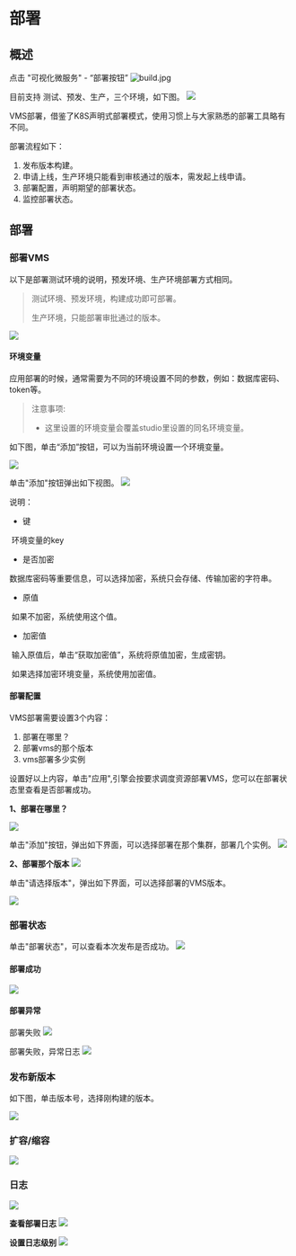 # 部署

## 概述

点击 "可视化微服务"  - “部署按钮”
 ![build.jpg](../../../../../image/Starlink/build/build.jpg)



目前支持 测试、预发、生产，三个环境，如下图。
![](../../../../../image/Starlink/deploy/deploy.png)



VMS部署，借鉴了K8S声明式部署模式，使用习惯上与大家熟悉的部署工具略有不同。

部署流程如下：

1.  发布版本构建。
2.  申请上线，生产环境只能看到审核通过的版本，需发起上线申请。
3.  部署配置，声明期望的部署状态。
4.  监控部署状态。

## 部署

### 部署VMS

以下是部署测试环境的说明，预发环境、生产环境部署方式相同。

>   测试环境、预发环境，构建成功即可部署。
>
>   生产环境，只能部署审批通过的版本。

![](../../../../../image/Starlink/deploy/deploy-vms.png)

#### 环境变量

应用部署的时候，通常需要为不同的环境设置不同的参数，例如：数据库密码、token等。

>   注意事项:
>
>   -   这里设置的环境变量会覆盖studio里设置的同名环境变量。



如下图，单击“添加”按钮，可以为当前环境设置一个环境变量。

![](../../../../../image/Starlink/deploy/deploy-env.png)



单击"添加"按钮弹出如下视图。
![](../../../../../image/Starlink/deploy/deploy-env-add.png)

说明：

-   键

​		环境变量的key

-   是否加密

​		数据库密码等重要信息，可以选择加密，系统只会存储、传输加密的字符串。

-   原值

​		如果不加密，系统使用这个值。

-   加密值

​		输入原值后，单击“获取加密值”，系统将原值加密，生成密钥。

​		如果选择加密环境变量，系统使用加密值。

#### 部署配置

VMS部署需要设置3个内容：

1.   部署在哪里？
2.   部署vms的那个版本
3.   vms部署多少实例

设置好以上内容，单击"应用",引擎会按要求调度资源部署VMS，您可以在部署状态里查看是否部署成功。



**1、部署在哪里？**

![](../../../../../image/Starlink/deploy/deploy-vms.png)

单击"添加"按钮，弹出如下界面，可以选择部署在那个集群，部署几个实例。
![](../../../../../image/Starlink/deploy/deploy-vms-cluster.png)



**2、部署那个版本**
![](../../../../../image/Starlink/deploy/deploy-vms-select-version.png)

单击"请选择版本"，弹出如下界面，可以选择部署的VMS版本。

![](../../../../../image/Starlink/deploy/deploy-vms-version.png)



### 部署状态

单击"部署状态"，可以查看本次发布是否成功。
![](../../../../../image/Starlink/deploy/deploy-status.png)

#### 部署成功
![](../../../../../image/Starlink/deploy/deploy-status-success.png)

#### 部署异常
部署失败
![](../../../../../image/Starlink/deploy/deploy-status-error.png)

部署失败，异常日志
![](../../../../../image/Starlink/deploy/deploy-status-error-info.png)

### 发布新版本

如下图，单击版本号，选择刚构建的版本。

![](../../../../../image/Starlink/deploy/deploy-vms-version-upgrade.png)


### 扩容/缩容
![](../../../../../image/Starlink/deploy/deploy-vms-cluster-dilatation.png)

### 日志
![](../../../../../image/Starlink/deploy/deploy-log.png)



**查看部署日志**
![](../../../../../image/Starlink/deploy/deploy-log-view.png)



**设置日志级别**
![](../../../../../image/Starlink/deploy/deploy-log-level.png)